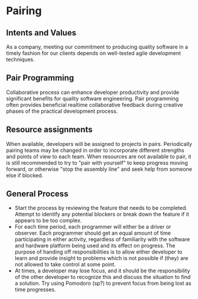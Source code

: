 # Pairing
## Intents and Values
As a company, meeting our commitment to producing quality software in a timely fashion for our clients depends on well-tested agile development techniques.

## Pair Programming
Collaborative process can enhance developer productivity and provide significant benefits for quality software engineering.  Pair programming often provides beneficial realtime collaborative feedback during creative phases of the practical development process.

## Resource assignments
When available, developers will be assigned to projects in pairs.  Periodically pairing teams may be changed in order to incorporate different strengths and points of view to each team.  When resources are not available to pair, it is still recommended to try to "pair with yourself" to keep progress moving forward, or otherwise "stop the assembly line" and seek help from someone else if blocked.

## General Process

- Start the process by reviewing the feature that needs to be completed.  Attempt to identify any potential blockers or break down the feature if it appears to be too complex.
- For each time period, each programmer will either be a driver or observer.  Each programmer should get an equal amount of time participating in either activity, regardless of familiarity with the software and hardware platform being used and its effect on progress.  The purpose of handing off responsibilities is to allow either developer to learn and provide insight to problems which is not possible if (they) are not allowed to take control at some point.
- At times, a developer may lose focus, and it should be the responsibility of the other developer to recognize this and discuss the situation to find a solution.  Try using Pomodoro (sp?) to prevent focus from being lost as time progresses.
